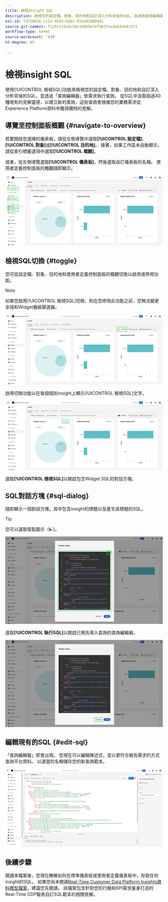 ```yaml
---
title: 檢視Insight SQL
description: 檢視您的設定檔、對象、目的地和自訂深入分析背後的SQL，並透過查詢編輯器依需求執行查詢。
exl-id: fd728926-c113-4593-92b1-916a02d09d41
source-git-commit: f129c215ebc5dc169b9a7ef9b3faa3463ab413f3
workflow-type: tm+mt
source-wordcount: '410'
ht-degree: 0%

---
```


# 檢視insight SQL

使用[!UICONTROL 檢視SQL]功能來檢視您的設定檔、對象、目的地和自訂深入分析背後的SQL，並透過「查詢編輯器」依需求執行查詢。 從SQL中汲取超過40種現有的見解靈感，以建立新的查詢，這些查詢會根據您的業務需求從Experience Platform資料中獲得獨特的見解。

## 導覽至控制面板概觀 {#navigate-to-overview}

若要開啟您選擇的儀表板，請從左側導覽中選取&#x200B;**[!UICONTROL 設定檔]**、**[!UICONTROL 對象]**&#x200B;或&#x200B;**[!UICONTROL 目的地]**。 接著，如果工作區未自動顯示，請從索引標籤選項中選取&#x200B;**[!UICONTROL 概觀]**。

或者，從左側導覽選取&#x200B;**[!UICONTROL 儀表板]**，然後選取自訂儀表板的名稱。 使用者定義控制面板的概觀隨即顯示。

![具有[!UICONTROL 設定檔]、[!UICONTROL 對象]、[!UICONTROL 目的地]和[!UICONTROL 儀表板]的Experience Platform UI已強調顯示。](./images/view-sql/dashboard-navigation.png)

## 檢視SQL切換 {#toggle}

您可從設定檔、對象、目的地和使用者定義控制面板的概觀切換以啟用或停用功能。

>[!NOTE]
>
>如果您啟用[!UICONTROL 檢視SQL]切換，則在您停用此功能之前，您無法變更全域和Widget層級篩選器。

![反白顯示[!UICONTROL 檢視SQL]切換。](./images/view-sql/view-sql-toggle.png)

啟用切換功能以在每個個別insight上顯示[!UICONTROL 檢視SQL]文字。

![反白顯示[!UICONTROL 檢視SQL]的insight。](./images/view-sql/insight-view-sql.png)

選取&#x200B;**[!UICONTROL 檢視SQL]**&#x200B;以開啟包含Widget SQL的對話方塊。

## SQL對話方塊 {#sql-dialog}

隨即顯示一個對話方塊，其中包含insight的標題以及產生該標題的SQL。

>[!TIP]
>
>您可以選取復製圖示（![復製圖示），將整個SQL陳述式複製到剪貼簿。](/help/images/icons/copy.png))。

![反白顯示SQL陳述式的insight對話方塊。](./images/view-sql/sql-dialog.png)

選取&#x200B;**[!UICONTROL 執行SQL]**&#x200B;以開啟已預先填入查詢的查詢編輯器。

![反白顯示[!UICONTROL 執行SQL]的insight對話方塊。](./images/view-sql/run-sql.png)

## 編輯現有的SQL {#edit-sql}

「查詢編輯器」即會出現。 您現在可以編輯陳述式，並以更符合報告需求的方式查詢平台資料。 以適當的名稱儲存您的新查詢範本。

![已預先填入您選定insight SQL的查詢編輯器。](./images/view-sql/edit-sql.png)

## 後續步驟

閱讀本檔案後，您現在瞭解如何在標準儀表板或使用者定義儀表板中，存取任何insight的SQL。 如果您尚未閱讀[Real-Time Customer Data Platform Insights資料模型檔案](./data-models/cdp-insights-data-model-b2c.md)，建議您先閱讀。 該檔案包含針對您的行銷和KPI需求量身打造的Real-Time CDP報表自訂SQL範本的相關見解。
